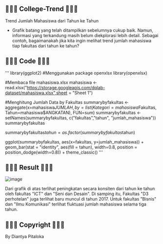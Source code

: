 ## 🍳🥘🍲 College-Trend 🍲🥘🍳
Trend Jumlah Mahasiswa dari Tahun ke Tahun
- Grafik batang yang telah ditampilkan sebelumnya cukup baik. Namun, informasi yang terkandung masih belum diekplorasi lebih detail. Sebagai contoh, bagaimanakah jika kita ingin melihat trend jumlah mahasiswa tiap fakultas dari tahun ke tahun?

## 🍳🥘🍲 Code 🍲🥘🍳
'''
library(ggplot2)
#Menggunakan package openxlsx
library(openxlsx)

#Membaca file mahasiswa.xlsx
mahasiswa <- read.xlsx("https://storage.googleapis.com/dqlab-dataset/mahasiswa.xlsx",sheet = "Sheet 1")

#Menghitung Jumlah Data by Fakultas
summarybyfakultas <- aggregate(x=mahasiswa$JUMLAH, by=list(Kategori=mahasiswa$Fakultas, Tahun=mahasiswa$ANGKATAN), FUN=sum)
summarybyfakultas <- setNames(summarybyfakultas, c("fakultas","tahun", "jumlah_mahasiswa"))
summarybyfakultas

summarybyfakultas$tahun = as.factor(summarybyfakultas$tahun)

ggplot(summarybyfakultas, aes(x=fakultas, y=jumlah_mahasiswa)) + 
  geom_bar(stat = "identity", aes(fill = tahun), width=0.8, position = position_dodge(width=0.8)) + 
  theme_classic() 
'''

## 🍳🥘🍲 Result 🍲🥘🍳

![image](https://github.com/diantyapitaloka/College-Trend/assets/147487436/43feb77c-c87c-4faf-8cfa-155559f666fd)

Dari grafik di atas terlihat peningkatan secara konsiten dari tahun ke tahun oleh fakultas "ICT" dan "Seni dan Desain". Di samping itu, Fakultas "D3 perhotelan" juga terlihat baru muncul di tahun 2017. Untuk fakultas "Bisnis" dan "Ilmu Komunikasi" terlihat fluktuasi jumlah mahasiswa selama tiga tahun.

## 🍳🥘🍲 Copyright 🍲🥘🍳
By Diantya Pitaloka
